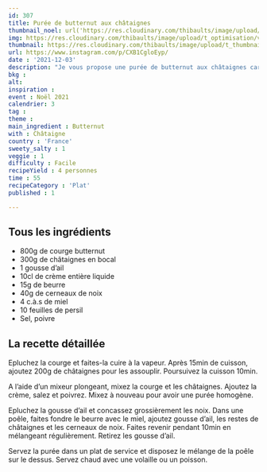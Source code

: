 ```yaml
---
id: 307
title: Purée de butternut aux châtaignes
thumbnail_noel: url('https://res.cloudinary.com/thibaults/image/upload/t_carre/v1638554815/Recipes/20211203_puree_butternut_chataignes.jpg')
img: https://res.cloudinary.com/thibaults/image/upload/t_optimisation/v1638554815/Recipes/20211203_puree_butternut_chataignes.jpg
thumbnail: https://res.cloudinary.com/thibaults/image/upload/t_thumbnail_josie/v1638554815/Recipes/20211203_puree_butternut_chataignes.jpg
url: https://www.instagram.com/p/CXB1CgloEyp/
date : '2021-12-03'
description: "Je vous propose une purée de butternut aux châtaignes caramélisées idéale pour accompagner votre volaille ou votre poisson."
bkg : 
alt: 
inspiration : 
event : Noël 2021
calendrier: 3
tag : 
theme : 
main_ingredient : Butternut
with : Châtaigne
country : 'France'
sweety_salty : 1
veggie : 1
difficulty : Facile
recipeYield : 4 personnes
time : 55
recipeCategory : 'Plat'
published : 1

---
```


## Tous les ingrédients
 - 800g de courge butternut
 - 300g de châtaignes en bocal
 - 1 gousse d’ail
 - 10cl de crème entière liquide
 - 15g de beurre
 - 40g de cerneaux de noix
 - 4 c.à.s de miel
 - 10 feuilles de persil
 - Sel, poivre

## La recette détaillée
Epluchez la courge et faites-la cuire à la vapeur. Après 15min de cuisson, ajoutez 200g de châtaignes pour les assouplir. Poursuivez la cuisson 10min.

A l’aide d’un mixeur plongeant, mixez la courge et les châtaignes. Ajoutez la crème, salez et poivrez. Mixez à nouveau pour avoir une purée homogène.

Epluchez la gousse d’ail et concassez grossièrement les noix. Dans une poêle, faites fondre le beurre avec le miel, ajoutez gousse d’ail, les restes de châtaignes et les cerneaux de noix. Faites revenir pendant 10min en mélangeant régulièrement. Retirez les gousse d’ail.

Servez la purée dans un plat de service et disposez le mélange de la poêle sur le dessus. Servez chaud avec une volaille ou un poisson.
